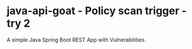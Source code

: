# java-api-goat - Policy scan trigger - try 2

A simple Java Spring Boot REST App with Vulnerabilities.
